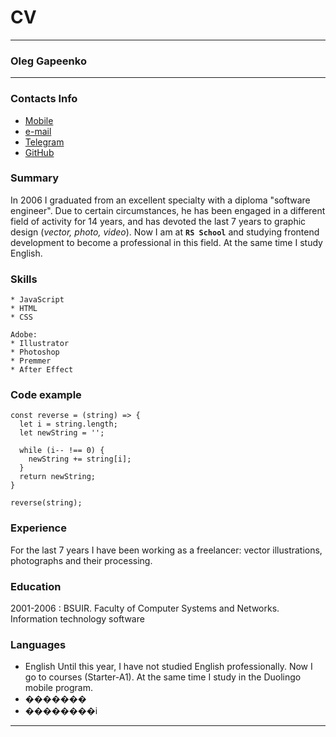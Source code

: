 # CV
---

### Oleg Gapeenko

---
### Contacts Info
[//]: пишем

[Mobile]: http://example.com/ "Необязательная подсказка"
* [Mobile](tel:+375296330177)
* [e-mail](mailto:olegganko@gmail.com)
* [Telegram](https://telegram.me/olegganko)
* [GitHub](https://github.com/olegganko)


### Summary
In 2006 I graduated from an excellent specialty with a diploma "software engineer". 
Due to certain circumstances, he has been engaged in a different field of activity for 14 years, and has devoted the last 7 years to graphic design (*vector, photo, video*). 
Now I am at **`RS School`** and studying frontend development to become a professional in this field. 
At the same time I study English.

### Skills
    * JavaScript
    * HTML
    * CSS

    Adobe: 
    * Illustrator
    * Photoshop 
    * Premmer
    * After Effect

### Code example
```
const reverse = (string) => {
  let i = string.length;
  let newString = '';

  while (i-- !== 0) {
    newString += string[i];
  }
  return newString;
}

reverse(string);
```

### Experience
For the last 7 years I have been working as a freelancer: vector illustrations, photographs and their processing.

### Education
2001-2006
: BSUIR. Faculty of Computer Systems and Networks. Information technology software

### Languages
   * English 
        Until this year, I have not studied English professionally. Now I go to courses (Starter-A1). At the same time I study in the Duolingo mobile program.
   * �������
   * ��������i

---

